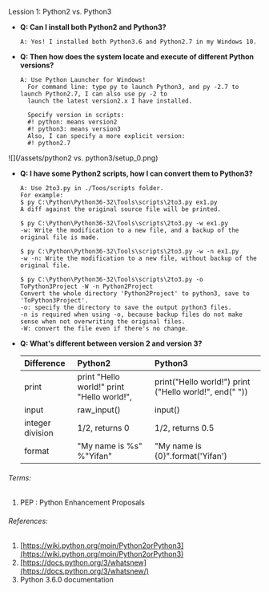 Lession 1: Python2 vs. Python3

* **Q: Can I install both Python2 and Python3?**

  ```
  A: Yes! I installed both Python3.6 and Python2.7 in my Windows 10.
  ```

* **Q: Then how does the system locate and execute of different Python versions?**

  ```
  A: Use Python Launcher for Windows! 
    For command line: type py to launch Python3, and py -2.7 to launch Python2.7, I can also use py -2 to 
    launch the latest version2.x I have installed.

    Specify version in scripts: 
    #! python: means version2
    #! python3: means version3
    Also, I can specify a more explicit version:
    #! python2.7
  ```

![](/assets/python2 vs. python3/setup_0.png)

* **Q: I have some Python2 scripts, how I can convert them to Python3?**

  ```
  A: Use 2to3.py in ./Toos/scripts folder.
  For example: 
  $ py C:\Python\Python36-32\Tools\scripts\2to3.py ex1.py
  A diff against the original source file will be printed.

  $ py C:\Python\Python36-32\Tools\scripts\2to3.py -w ex1.py
  -w: Write the modification to a new file, and a backup of the original file is made.

  $ py C:\Python\Python36-32\Tools\scripts\2to3.py -w -n ex1.py
  -w -n: Write the modification to a new file, without backup of the original file.

  $ py C:\Python\Python36-32\Tools\scripts\2to3.py -o ToPython3Project -W -n Python2Project 
  Convert the whole directory 'Python2Project' to python3, save to 'ToPython3Project'.
  -o: specify the directory to save the output python3 files.
  -n is required when using -o, because backup files do not make sense when not overwriting the original files.
  -W: convert the file even if there's no change.
  ```

* **Q: What's different between version 2 and version 3?**

  | Difference | Python2 | Python3 |
  | :--- | :--- | :--- |
  | print | print "Hello world!"                               print "Hello world!", | print\("Hello world!"\)                              print \("Hello world!", end\(" "\)\) |
  | input | raw\_input\(\) | input\(\) |
  | integer division | 1/2, returns 0 | 1/2, returns 0.5 |
  | format | "My name is %s" %"Yifan" | "My name is {0}".format\('Yifan'\) |

###### Terms:

1. PEP : Python Enhancement Proposals

###### References:

1. [https://wiki.python.org/moin/Python2orPython3](https://wiki.python.org/moin/Python2orPython3)
2. [https://docs.python.org/3/whatsnew](https://docs.python.org/3/whatsnew/)
3. Python 3.6.0 documentation



